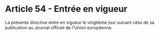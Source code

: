 # Article 54 - Entrée en vigueur


La présente directive entre en vigueur le vingtième jour suivant celui de sa publication au Journal officiel de l'Union européenne.
